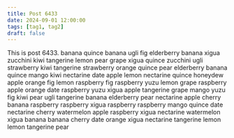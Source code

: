 ```yaml
---
title: Post 6433
date: 2024-09-01 12:00:00
tags: [tag1, tag2]
draft: false
---
```

This is post 6433.
banana
quince
banana
ugli
fig
elderberry
banana
xigua
zucchini
kiwi
tangerine
lemon
pear
grape
xigua
quince
zucchini
ugli
strawberry
kiwi
tangerine
strawberry
orange
quince
pear
elderberry
banana
quince
mango
kiwi
nectarine
date
apple
lemon
nectarine
quince
honeydew
apple
orange
fig
lemon
raspberry
fig
raspberry
yuzu
lemon
grape
raspberry
apple
orange
date
raspberry
yuzu
xigua
apple
tangerine
grape
mango
yuzu
fig
kiwi
pear
ugli
tangerine
banana
elderberry
pear
nectarine
apple
cherry
banana
raspberry
raspberry
xigua
raspberry
raspberry
mango
quince
date
nectarine
cherry
watermelon
apple
raspberry
xigua
nectarine
watermelon
xigua
banana
banana
cherry
date
orange
xigua
nectarine
tangerine
lemon
lemon
tangerine
pear
